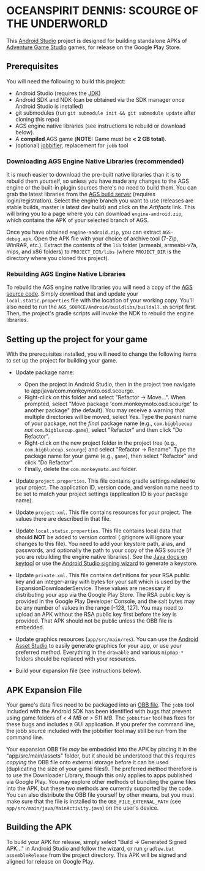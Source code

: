 # OCEANSPIRIT DENNIS: SCOURGE OF THE UNDERWORLD

This [Android Studio](https://developer.android.com/studio/index.html) project is designed for
building standalone APKs of [Adventure Game Studio](http://www.adventuregamestudio.co.uk/) games,
for release on the Google Play Store.

## Prerequisites

You will need the following to build this project:

* Android Studio (requires the
  [JDK](http://www.oracle.com/technetwork/java/javase/downloads/index.html))
* Android SDK and NDK (can be obtained via the SDK manager once Android Studio is installed)
* git submodules (run `git submodule init && git submodule update` after cloning this repo)
* AGS engine native libraries (see instructions to rebuild or download below).
* A **compiled** AGS game (**NOTE:** Game must be **< 2 GB total**).
* (optional) [jobbifier](https://github.com/monkey0506/jobbifier), replacement for `jobb` tool

### Downloading AGS Engine Native Libraries (recommended)

It is much easier to download the pre-built native libraries than it is to rebuild them yourself, so
unless you have made any changes to the AGS engine or the built-in plugin sources there's no need to
build them. You can grab the latest libraries from the
[AGS build server](http://teamcity.bigbluecup.org/viewType.html?buildTypeId=AdventureGameStudio_EngineAndroid)
(requires login/registration). Select the engine branch you want to use (releases are stable builds,
master is latest dev build) and click on the *Artifacts* link. This will bring you to a page where
you can download `engine-android.zip`, which contains the APK of your selected branch of AGS.

Once you have obtained `engine-android.zip`, you can extract `AGS-debug.apk`. Open the APK file with
your choice of archive tool (7-Zip, WinRAR, etc.). Extract the contents of the `lib` folder
(armeabi, armeabi-v7a, mips, and x86 folders) to `PROJECT_DIR/libs` (where `PROJECT_DIR` is the
directory where you cloned this project).

### Rebuilding AGS Engine Native Libraries

To rebuild the AGS engine native libraries you will need a copy of the
[AGS source code](https://github.com/adventuregamestudio/ags). Simply download that and update your
`local.static.properties` file with the location of your working copy. You'll also need to run the
`AGS_SOURCE/Android/buildlibs/buildall.sh` script first. Then, the project's gradle scripts will
invoke the NDK to rebuild the engine libraries.

## Setting up the project for your game

With the prerequisites installed, you will need to change the following items to set up the project
for building your game.

* Update package name:
  * Open the project in Android Studio, then in the project tree navigate to
    app/java/com.monkeymoto.osd.scourge.
  * Right-click on this folder and select "Refactor -> Move...". When prompted, select "Move
    package 'com.monkeymoto.osd.scourge' to another package" (the default). You may receive a
    warning that multiple directories will be moved, select Yes. Type the *parent* name of your
    package, not the *final* package name (e.g., `com.bigbluecup` *not* `com.bigbluecup.game`),
    select "Refactor" and then click "Do Refactor".
  * Right-click on the new project folder in the project tree (e.g., `com.bigbluecup.scourge`)
    and select "Refactor -> Rename". Type the package name for your game (e.g., `game`), then
    select "Refactor" and click "Do Refactor".
  * Finally, delete the `com.monkeymoto.osd` folder.

* Update `project.properties`. This file contains gradle settings related to your project. The
  application ID, version code, and version name need to be set to match your project settings
  (application ID is your package name).

* Update `project.xml`. This file contains resources for your project. The values there are
  described in that file.

* Update `local.static.properties`. This file contains local data that should **NOT** be added
  to version control (.gitignore will ignore your changes to this file). You need to add your
  keystore path, alias, and passwords, and optionally the path to your copy of the AGS source
  (if you are rebuilding the engine native libraries). See the
  [Java docs on keytool](http://docs.oracle.com/javase/6/docs/technotes/tools/solaris/keytool.html)
  or use the
  [Android Studio signing wizard](https://developer.android.com/studio/publish/app-signing.html)
  to generate a keystore.

* Update `private.xml`. This file contains definitions for your RSA public key and an
  integer-array with bytes for your salt which is used by the ExpansionDownloaderService. These
  values are necessary if distributing your app via the Google Play Store. The RSA public key
  is provided in the Google Play Developer Console, and the salt bytes may be any number of
  values in the range [-128, 127]. You may need to upload an APK without the RSA public key
  first before the key is provided. That APK should not be public unless the OBB file is
  embedded.

* Update graphics resources (`app/src/main/res`). You can use the
  [Android Asset Studio](https://romannurik.github.io/AndroidAssetStudio/) to easily generate
  graphics for your app, or use your preferred method. Everything in the `drawable` and various
  `mipmap-*` folders should be replaced with your resources.

* Build your expansion file (see instructions below).

## APK Expansion File

Your game's data files need to be packaged into an
[OBB file](https://developer.android.com/google/play/expansion-files.html). The `jobb` tool included
with the Android SDK has been identified with bugs that prevent using game folders of *< 4 MB* or
*> 511 MB*. The `jobbifier` tool has fixes for these bugs and includes a GUI application. If you
prefer the command line, the jobb source included with the jobbifier tool may still be run from the
command line.

Your expansion OBB file *may* be embedded into the APK by placing it in the "app/src/main/assets"
folder, but it should be understood that this requires *copying* the OBB file onto external storage
before it can be used (duplicating the size of your game files!). The preferred method therefore is
to use the Downloader Library, though this only applies to apps published via Google Play. You may
explore other methods of bundling the game files into the APK, but these two methods are currently
supported by the code. You can also distribute the OBB file yourself by other means, but you must
make sure that the file is installed to the `OBB_FILE_EXTERNAL_PATH` (see
`app/src/main/java/MainActivity.java`) on the user's device.

## Building the APK

To build your APK for release, simply select "Build -> Generated Signed APK..." in Android Studio
and follow the wizard, or run `gradlew.bat assembleRelease` from the project directory. This APK
will be signed and aligned for release on Google Play.
